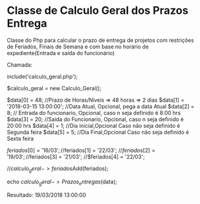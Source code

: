  # **Classe de Calculo Geral dos Prazos Entrega**
 
 Classe do Php para calcular o prazo de entrega de projetos com restrições de Feriados, Finais de Semana e com base no horário de expediente(Entrada e saída do funcionário)
 
 Chamada:
 
include('calculo_geral.php');

$calculo_geral = new Calculo_Geral();

$data[0] =  48; //Prazo de Horas/Niveis => 48 horas => 2 dias
$data[1] = '2018-03-15 13:00:00'; //Data Atual, Opcional, pega a data Atual
$data[2] = 8; // Entrada do funcionario, Opcional, caso n seja definido é 8:00 hrs
$data[3] = 20; //Saida do Funcionario, Opcional, caso n seja definido é 20:00 hrs
$data[4] = 1; //Dia inicial,Opcional Caso não seja definido é Segunda feira
$data[5] = 5; //Dia Final,Opcional Caso não seja definido é Sexta feira


$feriados[0] = '16/03';
//$feriados[1] = '22/03';
 //$feriados[2] = '19/03';
//$feriados[3] = '21/03';
//$feriados[4] = '22/03';


//$calculo_geral->feriadosAdd($feriados);

echo $calculo_geral->Prazos_entregas($data);


Resultado: 19/03/2018 13:00:00
